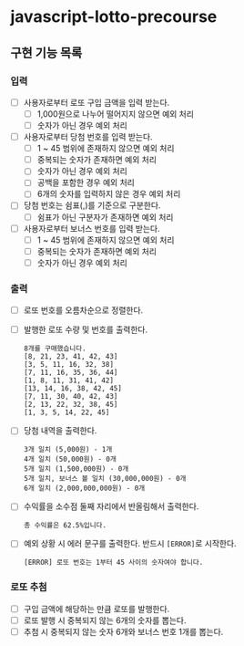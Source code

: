 # javascript-lotto-precourse

## 구현 기능 목록

### 입력

- [ ] 사용자로부터 로또 구입 금액을 입력 받는다.
  - [ ] 1,000원으로 나누어 떨어지지 않으면 예외 처리
  - [ ] 숫자가 아닌 경우 예외 처리
- [ ] 사용자로부터 당첨 번호를 입력 받는다.
  - [ ] 1 ~ 45 범위에 존재하지 않으면 예외 처리
  - [ ] 중복되는 숫자가 존재하면 예외 처리
  - [ ] 숫자가 아닌 경우 예외 처리
  - [ ] 공백을 포함한 경우 예외 처리
  - [ ] 6개의 숫자를 입력하지 않은 경우 예외 처리
- [ ] 당첨 번호는 쉼표(,)를 기준으로 구분한다.
  - [ ] 쉼표가 아닌 구분자가 존재하면 예외 처리
- [ ] 사용자로부터 보너스 번호를 입력 받는다.
  - [ ] 1 ~ 45 범위에 존재하지 않으면 예외 처리
  - [ ] 중복되는 숫자가 존재하면 예외 처리
  - [ ] 숫자가 아닌 경우 예외 처리

### 출력

- [ ] 로또 번호를 오름차순으로 정렬한다.

- [ ] 발행한 로또 수량 및 번호를 출력한다.
  ```
  8개를 구매했습니다.
  [8, 21, 23, 41, 42, 43] 
  [3, 5, 11, 16, 32, 38] 
  [7, 11, 16, 35, 36, 44] 
  [1, 8, 11, 31, 41, 42] 
  [13, 14, 16, 38, 42, 45] 
  [7, 11, 30, 40, 42, 43] 
  [2, 13, 22, 32, 38, 45] 
  [1, 3, 5, 14, 22, 45]
  ```

- [ ] 당첨 내역을 출력한다.
  ```
  3개 일치 (5,000원) - 1개
  4개 일치 (50,000원) - 0개
  5개 일치 (1,500,000원) - 0개
  5개 일치, 보너스 볼 일치 (30,000,000원) - 0개
  6개 일치 (2,000,000,000원) - 0개
  ```

- [ ] 수익률을 소수점 둘째 자리에서 반올림해서 출력한다.
  ```
  총 수익률은 62.5%입니다.
  ```

- [ ] 예외 상황 시 에러 문구를 출력한다. 반드시 `[ERROR]`로 시작한다.
  ```
  [ERROR] 로또 번호는 1부터 45 사이의 숫자여야 합니다.
  ```

### 로또 추첨

- [ ] 구입 금액에 해당하는 만큼 로또를 발행한다.
- [ ] 로또 발행 시 중복되지 않는 6개의 숫자를 뽑는다.
- [ ] 추첨 시 중복되지 않는 숫자 6개와 보너스 번호 1개를 뽑는다.